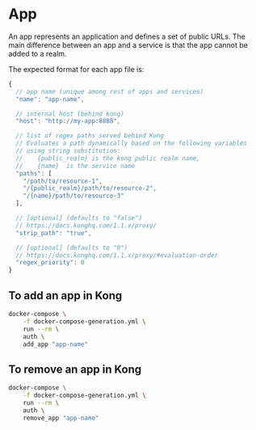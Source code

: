 # App

An app represents an application and defines a set of public URLs.
The main difference between an app and a service is that the app cannot be added to a realm.


The expected format for each app file is:

```javascript
{
  // app name (unique among rest of apps and services)
  "name": "app-name",

  // internal host (behind kong)
  "host": "http://my-app:8888",

  // list of regex paths served behind Kong
  // Evaluates a path dynamically based on the following variables
  // using string substitution:
  //    {public_realm} is the kong public realm name,
  //    {name}  is the service name
  "paths": [
    "/path/to/resource-1",
    "/{public_realm}/path/to/resource-2",
    "/{name}/path/to/resource-3"
  ],

  // [optional] (defaults to "false")
  // https://docs.konghq.com/1.1.x/proxy/
  "strip_path": "true",

  // [optional] (defaults to "0")
  // https://docs.konghq.com/1.1.x/proxy/#evaluation-order
  "regex_priority": 0
}
```

## To add an app in Kong

```bash
docker-compose \
    -f docker-compose-generation.yml \
    run --rm \
    auth \
    add_app "app-name"
```

## To remove an app in Kong

```bash
docker-compose \
    -f docker-compose-generation.yml \
    run --rm \
    auth \
    remove_app "app-name"
```

